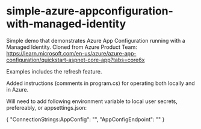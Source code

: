 # simple-azure-appconfiguration-with-managed-identity

Simple demo that demonstrates Azure App Configuration running with a Managed Identity. Cloned from Azure Product Team: https://learn.microsoft.com/en-us/azure/azure-app-configuration/quickstart-aspnet-core-app?tabs=core6x

Examples includes the refresh feature.

Added instructions (comments in program.cs) for operating both locally and in Azure.

Will need to add following environment variable to local user secrets, prefereably, or appsettings.json: 

{
  "ConnectionStrings:AppConfig": "<connection string from Azure App Config>",
  "AppConfigEndpoint": "<Endpoint for Azure App Configuraiton>"
}
